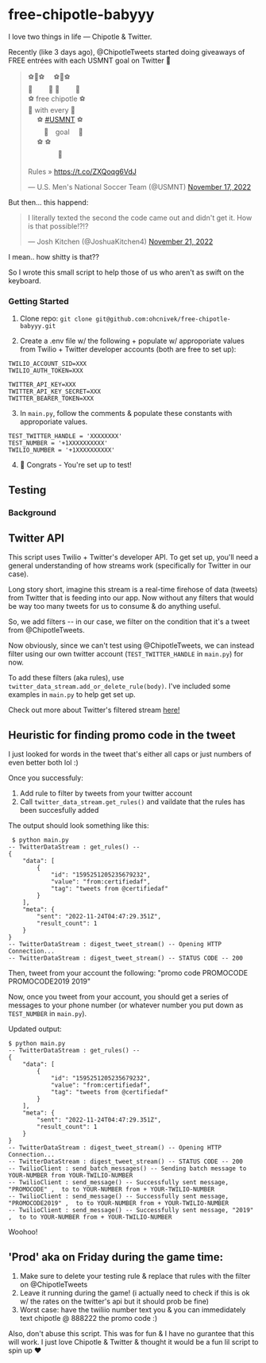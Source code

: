 # free-chipotle-babyyy

I love two things in life — Chipotle & Twitter.

Recently (like 3 days ago), @ChipotleTweets started doing giveaways of FREE entrées with each USMNT goal on Twitter 💸

<blockquote class="twitter-tweet" data-theme="light"><p lang="en" dir="ltr">⚽️🌯⚽️　 ⚽️🌯⚽️<br> 🌯　　 🌯 🌯　　 🌯<br>⚽️ free chipotle ⚽️<br> 🌯 with every 🌯<br>　 ⚽️ <a href="https://twitter.com/hashtag/USMNT?src=hash&amp;ref_src=twsrc%5Etfw">#USMNT</a> ⚽️<br>　　 🌯　goal　 🌯<br>　 ⚽️ ⚽️<br>　　　　 🌯<br><br>Rules » <a href="https://t.co/ZXQoqg6VdJ">https://t.co/ZXQoqg6VdJ</a></p>&mdash; U.S. Men&#39;s National Soccer Team (@USMNT) <a href="https://twitter.com/USMNT/status/1593288245189611520?ref_src=twsrc%5Etfw">November 17, 2022</a></blockquote>

But then... this happend:

<blockquote class="twitter-tweet" data-conversation="none" data-theme="light"><p lang="en" dir="ltr">I literally texted the second the code came out and didn&#39;t get it. How is that possible!?!?</p>&mdash; Josh Kitchen (@JoshuaKitchen4) <a href="https://twitter.com/JoshuaKitchen4/status/1594778716638355456?ref_src=twsrc%5Etfw">November 21, 2022</a></blockquote>

I mean.. how shitty is that??

So I wrote this small script to help those of us who aren't as swift on the keyboard.

### Getting Started

1. Clone repo: `git clone git@github.com:ohcnivek/free-chipotle-babyyy.git`

2. Create a .env file w/ the following + populate w/ approporiate values from Twilio + Twitter developer accounts (both are free to set up):

```
TWILIO_ACCOUNT_SID=XXX
TWILIO_AUTH_TOKEN=XXX

TWITTER_API_KEY=XXX
TWITTER_API_KEY_SECRET=XXX
TWITTER_BEARER_TOKEN=XXX
```

3. In `main.py`, follow the comments & populate these constants with approporiate values.

```
TEST_TWITTER_HANDLE = 'XXXXXXXX'
TEST_NUMBER = '+1XXXXXXXXXX'
TWILIO_NUMBER = '+1XXXXXXXXXX'
```

4. 🎊 Congrats - You're set up to test!

## Testing

### Background

## Twitter API
This script uses Twilio + Twitter's developer API. To get set up, you'll need a general understanding of how streams work (specifically for Twitter in our case).

Long story short, imagine this stream is a real-time firehose of data (tweets) from Twitter that is feeding into our app. Now without any filters that would be way too many tweets for us to consume & do anything useful.

So, we add filters -- in our case, we filter on the condition that it's a tweet from @ChipotleTweets.

Now obviously, since we can't test using @ChipotleTweets, we can instead filter using our own twitter account (`TEST_TWITTER_HANDLE` in `main.py`) for now.

To add these filters (aka rules), use `twitter_data_stream.add_or_delete_rule(body)`. I've included some examples in `main.py` to help get set up.

Check out more about Twitter's filtered stream [here!](https://developer.twitter.com/en/docs/twitter-api/tweets/filtered-stream/introduction)

## Heuristic for finding promo code in the tweet 
I just looked for words in the tweet that's either all caps or just numbers of even better both lol :) 

Once you successfuly:

1. Add rule to filter by tweets from your twitter account
2. Call `twitter_data_stream.get_rules()` and vaildate that the rules has been succesfully added

The output should look something like this:

```
 $ python main.py
-- TwitterDataStream : get_rules() --
{
    "data": [
        {
            "id": "1595251205235679232",
            "value": "from:certifiedaf",
            "tag": "tweets from @certifiedaf"
        }
    ],
    "meta": {
        "sent": "2022-11-24T04:47:29.351Z",
        "result_count": 1
    }
}
-- TwitterDataStream : digest_tweet_stream() -- Opening HTTP Connection...
-- TwitterDataStream : digest_tweet_stream() -- STATUS CODE -- 200
```
Then, tweet from your account the following: 
"promo code PROMOCODE PROMOCODE2019 2019"

Now, once you tweet from your account, you should get a series of messages to your phone number (or whatever number you put down as `TEST_NUMBER` in `main.py`).

Updated output:

```
$ python main.py
-- TwitterDataStream : get_rules() --
{
    "data": [
        {
            "id": "1595251205235679232",
            "value": "from:certifiedaf",
            "tag": "tweets from @certifiedaf"
        }
    ],
    "meta": {
        "sent": "2022-11-24T04:47:29.351Z",
        "result_count": 1
    }
}
-- TwitterDataStream : digest_tweet_stream() -- Opening HTTP Connection...
-- TwitterDataStream : digest_tweet_stream() -- STATUS CODE -- 200
-- TwilioClient : send_batch_messages() -- Sending batch message to YOUR-NUMBER from YOUR-TWILIO-NUMBER
-- TwilioClient : send_message() -- Successfully sent message, "PROMOCODE" ,  to to YOUR-NUMBER from + YOUR-TWILIO-NUMBER
-- TwilioClient : send_message() -- Successfully sent message, "PROMOCODE2019" ,  to to YOUR-NUMBER from + YOUR-TWILIO-NUMBER
-- TwilioClient : send_message() -- Successfully sent message, "2019" ,  to to YOUR-NUMBER from + YOUR-TWILIO-NUMBER
```

Woohoo! 

## 'Prod' aka on Friday during the game time:
1. Make sure to delete your testing rule & replace that rules with the filter on @ChipotleTweets
2. Leave it running during the game! (i actually need to check if this is ok w/ the rates on the twitter's api but it should prob be fine)
3. Worst case: have the twiliio number text you & you can immedidately text chipotle @ 888222 the promo code :) 

Also, don't abuse this script. This was for fun & I have no gurantee that this will work. I just love Chipotle & Twitter & thought it would be a fun lil script to spin up ❤️


